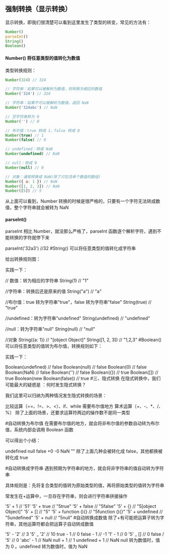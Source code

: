 ## 强制转换（显示转换）

显示转换，即我们很清楚可以看到这里发生了类型的转变，常见的方法有：

```js
Number()
parseInt()
String()
Boolean()
```

#### Number() 将任意类型的值转化为数值

类型转换规则：

```js
Number(324) // 324

// 字符串：如果可以被解析为数值，则转换为相应的数值
Number('324') // 324

// 字符串：如果不可以被解析为数值，返回 NaN
Number('324abc') // NaN

// 空字符串转为 0
Number('') // 0

// 布尔值：true 转成 1，false 转成 0
Number(true) // 1
Number(false) // 0

// undefined：转成 NaN
Number(undefined) // NaN

// null：转成 0
Number(null) // 0

// 对象：通常转换成 NaN(除了只包含单个数值的数组)
Number({ a: 1 }) // NaN
Number([1, 2, 3]) // NaN
Number([5]) // 5
```

从上面可以看到，Number 转换的时候是很严格的，只要有一个字符无法转成数值，整个字符串就会被转为 NaN

#### parseInt()

parseInt 相比 Number，就没那么严格了，parseInt 函数逐个解析字符，遇到不能转换的字符就停下来

parseInt('32a3') //32
#String()
可以将任意类型的值转化成字符串

给出转换规则图：

实践一下：

// 数值：转为相应的字符串
String(1) // "1"

//字符串：转换后还是原来的值
String("a") // "a"

//布尔值：true 转为字符串"true"，false 转为字符串"false"
String(true) // "true"

//undefined：转为字符串"undefined"
String(undefined) // "undefined"

//null：转为字符串"null"
String(null) // "null"

//对象
String({a: 1}) // "[object Object]"
String([1, 2, 3]) // "1,2,3"
#Boolean()
可以将任意类型的值转为布尔值，转换规则如下：

实践一下：

Boolean(undefined) // false
Boolean(null) // false
Boolean(0) // false
Boolean(NaN) // false
Boolean('') // false
Boolean({}) // true
Boolean([]) // true
Boolean(new Boolean(false)) // true #三、隐式转换
在隐式转换中，我们可能最大的疑惑是 ：何时发生隐式转换？

我们这里可以归纳为两种情况发生隐式转换的场景：

比较运算（==、!=、>、<）、if、while 需要布尔值地方
算术运算（+、-、\*、/、%）
除了上面的场景，还要求运算符两边的操作数不是同一类型

#自动转换为布尔值
在需要布尔值的地方，就会将非布尔值的参数自动转为布尔值，系统内部会调用 Boolean 函数

可以得出个小结：

undefined
null
false
+0
-0
NaN
""
除了上面几种会被转化成 false，其他都换被转化成 true

#自动转换成字符串
遇到预期为字符串的地方，就会将非字符串的值自动转为字符串

具体规则是：先将复合类型的值转为原始类型的值，再将原始类型的值转为字符串

常发生在+运算中，一旦存在字符串，则会进行字符串拼接操作

'5' + 1 // '51'
'5' + true // "5true"
'5' + false // "5false"
'5' + {} // "5[object Object]"
'5' + [] // "5"
'5' + function (){} // "5function (){}"
'5' + undefined // "5undefined"
'5' + null // "5null" #自动转换成数值
除了+有可能把运算子转为字符串，其他运算符都会把运算子自动转成数值

'5' - '2' // 3
'5' _ '2' // 10
true - 1 // 0
false - 1 // -1
'1' - 1 // 0
'5' _ [] // 0
false / '5' // 0
'abc' - 1 // NaN
null + 1 // 1
undefined + 1 // NaN
null 转为数值时，值为 0 。undefined 转为数值时，值为 NaN
